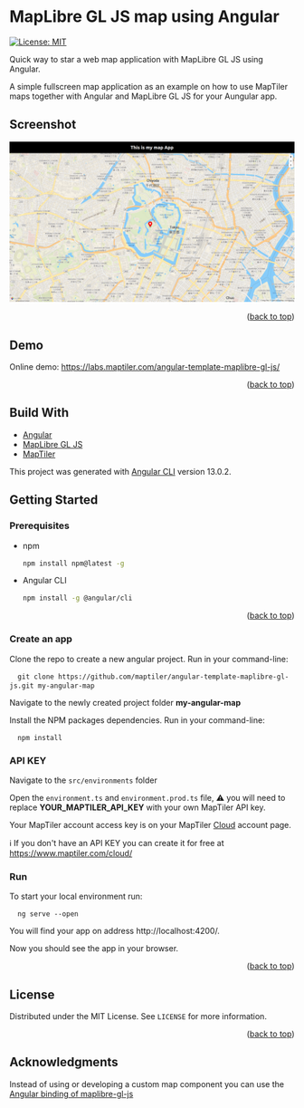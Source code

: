 # MapLibre GL JS map using Angular

[![License: MIT](https://img.shields.io/badge/License-MIT-yellow.svg)](https://opensource.org/licenses/MIT)

Quick way to star a web map application with MapLibre GL JS using Angular.

A simple fullscreen map application as an example on how to use MapTiler maps together with Angular and MapLibre GL JS for your Aungular app.

## Screenshot

![angular maplibre template](/assets/angular-maplibre-template.png "Angular MapLibre template")

<p align="right">(<a href="#top">back to top</a>)</p>

## Demo

Online demo: https://labs.maptiler.com/angular-template-maplibre-gl-js/

<p align="right">(<a href="#top">back to top</a>)</p>

## Build With

* [Angular](https://angular.io/)
* [MapLibre GL JS](https://maplibre.org/)
* [MapTiler](https://www.maptiler.com/)

This project was generated with [Angular CLI](https://github.com/angular/angular-cli) version 13.0.2.

## Getting Started

### Prerequisites

* npm
  ```sh
  npm install npm@latest -g
  ```
* Angular CLI
  ```sh
  npm install -g @angular/cli
  ```

<p align="right">(<a href="#top">back to top</a>)</p>

### Create an app

Clone the repo to create a new angular project. Run in your command-line:

```
  git clone https://github.com/maptiler/angular-template-maplibre-gl-js.git my-angular-map
```

Navigate to the newly created project folder **my-angular-map**

Install the NPM packages dependencies. Run in your command-line:

```
  npm install
```

### API KEY

Navigate to the `src/environments` folder

Open the `environment.ts` and `environment.prod.ts` file, :warning: you will need to replace **YOUR_MAPTILER_API_KEY** with your own MapTiler API key.

Your MapTiler account access key is on your MapTiler [Cloud](https://cloud.maptiler.com/account/keys/) account page. 

:information_source: If you don't have an API KEY you can create it for free at https://www.maptiler.com/cloud/

### Run

To start your local environment run: 

```
  ng serve --open
``` 

You will find your app on address http://localhost:4200/.

Now you should see the app in your browser.

<p align="right">(<a href="#top">back to top</a>)</p>

<!-- LICENSE -->
## License

Distributed under the MIT License. See `LICENSE` for more information.

<p align="right">(<a href="#top">back to top</a>)</p>

<!-- ACKNOWLEDGMENTS -->
## Acknowledgments

Instead of using or developing a custom map component you can use the [Angular binding of maplibre-gl-js](https://maplibre.org/ngx-maplibre-gl/)

